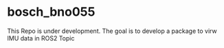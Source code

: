 # bosch_bno055
This Repo is under development.
The goal is to develop a package to virw IMU data in ROS2 Topic
